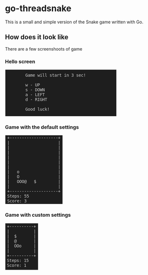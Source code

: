 # go-threadsnake

This is a small and simple version of the Snake game written with Go.

## How does it look like

There are a few screenshoots of game

### Hello screen
![Hello screen](img/help.png)

### Game with the default settings
![Game with the default settings](img/game-default.png)

### Game with custom settings
![Game with custom settings](img/game-custom.png)